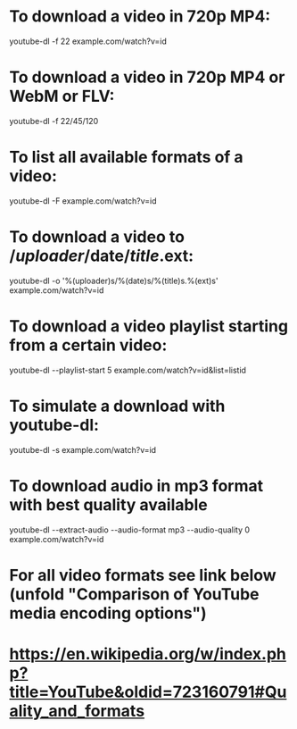 # To download a video in 720p MP4:

youtube-dl -f 22 example.com/watch?v=id

# To download a video in 720p MP4 or WebM or FLV:

youtube-dl -f 22/45/120

# To list all available formats of a video:

youtube-dl -F example.com/watch?v=id

# To download a video to /$uploader/$date/$title.$ext:

youtube-dl -o '%(uploader)s/%(date)s/%(title)s.%(ext)s' example.com/watch?v=id

# To download a video playlist starting from a certain video:

youtube-dl --playlist-start 5 example.com/watch?v=id&list=listid

# To simulate a download with youtube-dl:

youtube-dl -s example.com/watch?v=id

# To download audio in mp3 format with best quality available

youtube-dl --extract-audio --audio-format mp3 --audio-quality 0 example.com/watch?v=id

# For all video formats see link below (unfold "Comparison of YouTube media encoding options")

# https://en.wikipedia.org/w/index.php?title=YouTube&oldid=723160791#Quality_and_formats
